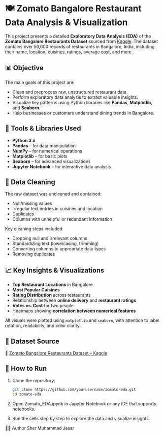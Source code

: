 # 🍽️ Zomato Bangalore Restaurant Data Analysis & Visualization

This project presents a detailed **Exploratory Data Analysis (EDA)** of the **Zomato Bangalore Restaurants Dataset** sourced from [Kaggle](https://www.kaggle.com/datasets/himanshupoddar/zomato-bangalore-restaurants). The dataset contains over 50,000 records of restaurants in Bangalore, India, including their name, location, cuisines, ratings, average cost, and more.

## 📊 Objective

The main goals of this project are:
- Clean and preprocess raw, unstructured restaurant data.
- Perform exploratory data analysis to extract valuable insights.
- Visualize key patterns using Python libraries like **Pandas**, **Matplotlib**, and **Seaborn**.
- Help businesses or customers understand dining trends in Bangalore.

## 🧰 Tools & Libraries Used

- **Python 3.x**
- **Pandas** – for data manipulation
- **NumPy** – for numerical operations
- **Matplotlib** – for basic plots
- **Seaborn** – for advanced visualizations
- **Jupyter Notebook** – for interactive data analysis

## 🧹 Data Cleaning

The raw dataset was uncleaned and contained:
- Null/missing values
- Irregular text entries in cuisines and location
- Duplicates
- Columns with unhelpful or redundant information

Key cleaning steps included:
- Dropping null and irrelevant columns
- Standardizing text (lowercasing, trimming)
- Converting columns to appropriate data types
- Removing duplicates

## 📈 Key Insights & Visualizations

- **Top Restaurant Locations** in Bangalore
- **Most Popular Cuisines**
- **Rating Distribution** across restaurants
- Relationship between **online delivery** and **restaurant ratings**
- **Votes vs. Cost** for two people
- Heatmaps showing **correlation between numerical features**

All visuals were plotted using `matplotlib` and `seaborn`, with attention to label rotation, readability, and color clarity.


## 📌 Dataset Source

📎 [Zomato Bangalore Restaurants Dataset – Kaggle](https://www.kaggle.com/datasets/himanshupoddar/zomato-bangalore-restaurants)


## 🚀 How to Run

1. Clone the repository:
   ```bash
   git clone https://github.com/yourusername/zomato-eda.git
   cd zomato-eda
2. Open Zomato_EDA.ipynb in Jupyter Notebook or any IDE that supports notebooks.

3. Run the cells step by step to explore the data and visualize insights.

🙋‍♂️ Author
Sher Muhammad Jesar


